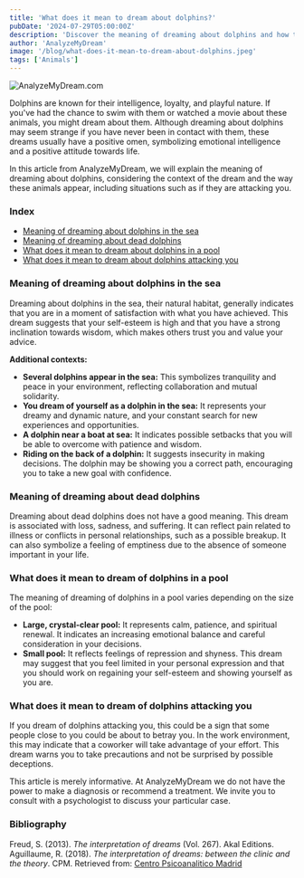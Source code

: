 ```yaml
---
title: 'What does it mean to dream about dolphins?'
pubDate: '2024-07-29T05:00:00Z'
description: 'Discover the meaning of dreaming about dolphins and how this dream can symbolize emotional intelligence and positive attitude. Explore different interpretations based on the context of the dream.'
author: 'AnalyzeMyDream'
image: '/blog/what-does-it-mean-to-dream-about-dolphins.jpeg'
tags: ['Animals']
---
```


![AnalyzeMyDream.com](/blog/what-does-it-mean-to-dream-about-dolphins.jpeg)

Dolphins are known for their intelligence, loyalty, and playful nature. If you've had the chance to swim with them or watched a movie about these animals, you might dream about them. Although dreaming about dolphins may seem strange if you have never been in contact with them, these dreams usually have a positive omen, symbolizing emotional intelligence and a positive attitude towards life.

In this article from AnalyzeMyDream, we will explain the meaning of dreaming about dolphins, considering the context of the dream and the way these animals appear, including situations such as if they are attacking you.

### Index

- [Meaning of dreaming about dolphins in the sea](#meaning-of-dreaming-about-dolphins-in-the-sea)
- [Meaning of dreaming about dead dolphins](#meaning-of-dreaming-about-dead-dolphins)
- [What does it mean to dream about dolphins in a pool](#what-does-it-mean-to-dream-about-dolphins-in-a-pool)
- [What does it mean to dream about dolphins attacking you](#what-does-it-mean-to-dream-about-dolphins-attacking-you)

### Meaning of dreaming about dolphins in the sea

Dreaming about dolphins in the sea, their natural habitat, generally indicates that you are in a moment of satisfaction with what you have achieved. This dream suggests that your self-esteem is high and that you have a strong inclination towards wisdom, which makes others trust you and value your advice.

**Additional contexts:**

- **Several dolphins appear in the sea:** This symbolizes tranquility and peace in your environment, reflecting collaboration and mutual solidarity.
- **You dream of yourself as a dolphin in the sea:** It represents your dreamy and dynamic nature, and your constant search for new experiences and opportunities.
- **A dolphin near a boat at sea:** It indicates possible setbacks that you will be able to overcome with patience and wisdom.
- **Riding on the back of a dolphin:** It suggests insecurity in making decisions. The dolphin may be showing you a correct path, encouraging you to take a new goal with confidence.

### Meaning of dreaming about dead dolphins

Dreaming about dead dolphins does not have a good meaning. This dream is associated with loss, sadness, and suffering. It can reflect pain related to illness or conflicts in personal relationships, such as a possible breakup. It can also symbolize a feeling of emptiness due to the absence of someone important in your life.

### What does it mean to dream of dolphins in a pool

The meaning of dreaming of dolphins in a pool varies depending on the size of the pool:

- **Large, crystal-clear pool:** It represents calm, patience, and spiritual renewal. It indicates an increasing emotional balance and careful consideration in your decisions.
- **Small pool:** It reflects feelings of repression and shyness. This dream may suggest that you feel limited in your personal expression and that you should work on regaining your self-esteem and showing yourself as you are.

### What does it mean to dream of dolphins attacking you

If you dream of dolphins attacking you, this could be a sign that some people close to you could be about to betray you. In the work environment, this may indicate that a coworker will take advantage of your effort. This dream warns you to take precautions and not be surprised by possible deceptions.

This article is merely informative. At AnalyzeMyDream we do not have the power to make a diagnosis or recommend a treatment. We invite you to consult with a psychologist to discuss your particular case.

### Bibliography

Freud, S. (2013). *The interpretation of dreams* (Vol. 267). Akal Editions.
Aguillaume, R. (2018). *The interpretation of dreams: between the clinic and the theory*. CPM. Retrieved from: [Centro Psicoanalitico Madrid](https://www.centropsicoanaliticomadrid.com/publicaciones/revista/numero-15/la-interpretacion-de-los-suenos-entre-la-clinica-y-la-teoria/)